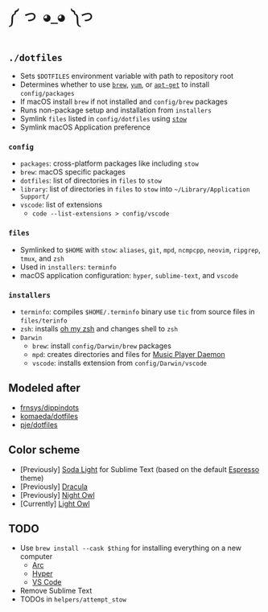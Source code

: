 # `༼ つ ◕_◕ ༽つ`

## `./dotfiles`

* Sets `$DOTFILES` environment variable with path to repository root
* Determines whether to use [`brew`](https://brew.sh/), [`yum`](https://linux.die.net/man/8/yum), or [`apt-get`](https://linux.die.net/man/8/apt-get) to install `config/packages`
* If macOS install `brew` if not installed and `config/brew` packages
* Runs non-package setup and installation from `installers`
* Symlink `files` listed in `config/dotfiles` using [`stow`](https://www.gnu.org/software/stow/)
* Symlink macOS Application preference

### `config`

* `packages`: cross-platform packages like including `stow`
* `brew`: macOS specific packages
* `dotfiles`: list of directories in `files` to `stow`
* `library`: list of directories in `files` to `stow` into `~/Library/Application Support/`
* `vscode`: list of extensions
    * `code --list-extensions > config/vscode`

### `files`

* Symlinked to `$HOME` with `stow`: `aliases`, `git`, `mpd`, `ncmpcpp`, `neovim`, `ripgrep`, `tmux`, and `zsh`
* Used in `installers`: `terminfo`
* macOS application configuration: `hyper`, `sublime-text`, and `vscode`

### `installers`

* `terminfo`: compiles `$HOME/.terminfo` binary use `tic` from source files in `files/terinfo`
* `zsh`: installs [oh my zsh](https://ohmyz.sh/) and changes shell to `zsh`
* `Darwin`
    * `brew`: install `config/Darwin/brew` packages
    * `mpd`: creates directories and files for [Music Player Daemon](https://www.musicpd.org/)
    * `vscode`: installs extension from `config/Darwin/vscode`

## Modeled after

* [frnsys/dippindots](https://github.com/frnsys/dippindots)
* [komaeda/dotfiles](https://github.com/komaeda/dotfiles)
* [pje/dotfiles](https://github.com/pje/dotfiles/)

## Color scheme

* [Previously] [Soda Light](https://buymeasoda.github.io/soda-theme/) for Sublime Text (based on the default [Espresso](https://espressoapp.com/) theme)
* [Previously] [Dracula](https://draculatheme.com/)
* [Previously] [Night Owl](https://github.com/sdras/night-owl-vscode-theme)
* [Currently] [Light Owl](https://github.com/sdras/night-owl-vscode-theme)

## TODO

* Use `brew install --cask $thing` for installing everything on a new computer
    * [Arc](https://formulae.brew.sh/cask/arc)
    * [Hyper](https://formulae.brew.sh/cask/hyper)
    * [VS Code](https://formulae.brew.sh/cask/visual-studio-code)
* Remove Sublime Text
* TODOs in `helpers/attempt_stow`
